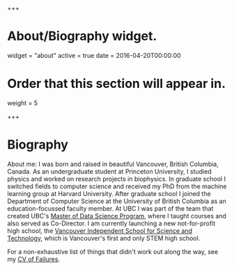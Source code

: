 +++
# About/Biography widget.
widget = "about"
active = true
date = 2016-04-20T00:00:00

# Order that this section will appear in.
weight = 5

 
+++

# Biography

About me: I was born and raised in beautiful Vancouver, British Columbia, Canada. As an undergraduate student at Princeton University, I studied physics and worked on research projects in biophysics. In graduate school I switched fields to computer science and received my PhD from the machine learning group at Harvard University. After graduate school I joined the Department of Computer Science at the University of British Columbia as an education-focussed faculty member. At UBC I was part of the team that created UBC's [Master of Data Science Program](https://masterdatascience.ubc.ca/), where I taught courses and also served as Co-Director. I am currently launching a new not-for-profit high school, the [Vancouver Independent School for Science and Technology](https://www.visst.ca), which is Vancouver's first and only STEM high school. 

For a non-exhaustive list of things that didn't work out along the way, see my [CV of Failures](https://www.mikegelbart.com/files/cv.pdf).
